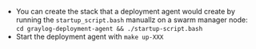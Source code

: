 - You can create the stack that a deployment agent would create by running the `startup_script.bash` manuallz on a swarm manager node:
            `cd graylog-deployment-agent && ./startup-script.bash`
- Start the deployment agent with `make up-XXX`